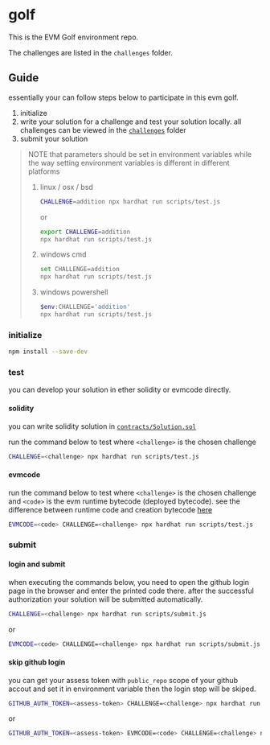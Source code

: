 # golf

This is the EVM Golf environment repo.

The challenges are listed in the `challenges` folder.

## Guide

essentially your can follow steps below to participate in this evm golf.

1. initialize
1. write your solution for a challenge and test your solution locally. all challenges can be viewed in the [`challenges`](challenges) folder
1. submit your solution

> NOTE that parameters should be set in environment variables while the way setting environment variables is different in different platforms
> 
> 1. linux / osx / bsd
> 
>     ```sh
>     CHALLENGE=addition npx hardhat run scripts/test.js
>     ```
> 
>     or
> 
>     ```sh
>     export CHALLENGE=addition
>     npx hardhat run scripts/test.js
>     ```
> 
> 1. windows cmd
> 
>     ```sh
>     set CHALLENGE=addition
>     npx hardhat run scripts/test.js
>     ```
> 
> 1. windows powershell
> 
>     ```sh
>     $env:CHALLENGE='addition'
>     npx hardhat run scripts/test.js
>     ```

### initialize

```sh
npm install --save-dev
```

### test

you can develop your solution in ether solidity or evmcode directly.

#### solidity

you can write solidity solution in [`contracts/Solution.sol`](contracts/Solution.sol)

run the command below to test where `<challenge>` is the chosen challenge

```sh
CHALLENGE=<challenge> npx hardhat run scripts/test.js
```

#### evmcode

run the command below to test where `<challenge>` is the chosen challenge and `<code>` is the evm runtime bytecode (deployed bytecode). see the difference between runtime code and creation bytecode [here](https://medium.com/authereum/bytecode-and-init-code-and-runtime-code-oh-my-7bcd89065904)

```sh
EVMCODE=<code> CHALLENGE=<challenge> npx hardhat run scripts/test.js
```

### submit

#### login and submit

when executing the commands below, you need to open the github login page in the browser and enter the printed code there. after the successful authorization your solution will be submitted automatically.

```sh
CHALLENGE=<challenge> npx hardhat run scripts/submit.js
```

or

```sh
EVMCODE=<code> CHALLENGE=<challenge> npx hardhat run scripts/submit.js
```

#### skip github login

you can get your assess token with `public_repo` scope of your github accout and set it in environment variable then the login step will be skiped.

```sh
GITHUB_AUTH_TOKEN=<assess-token> CHALLENGE=<challenge> npx hardhat run scripts/submit.js
```

or

```sh
GITHUB_AUTH_TOKEN=<assess-token> EVMCODE=<code> CHALLENGE=<challenge> npx hardhat run scripts/submit.js
```
